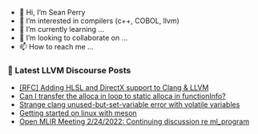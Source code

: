 - 👋 Hi, I’m Sean Perry
- 👀 I’m interested in compilers (c++, COBOL, llvm)
- 🌱 I’m currently learning ...
- 💞️ I’m looking to collaborate on ...
- 📫 How to reach me ...

<!---
s66perry/s66perry is a ✨ special ✨ repository because its `README.md` (this file) appears on your GitHub profile.
You can click the Preview link to take a look at your changes.
--->
### 📕 Latest LLVM Discourse Posts

<!-- DISCOURSE-LLVM:START -->
- [[RFC] Adding HLSL and DirectX support to Clang &amp; LLVM](https://discourse.llvm.org/t/rfc-adding-hlsl-and-directx-support-to-clang-llvm/60783/9)
- [Can I transfer the alloca in loop to static alloca in functionInfo?](https://discourse.llvm.org/t/can-i-transfer-the-alloca-in-loop-to-static-alloca-in-functioninfo/60843/1)
- [Strange clang unused-but-set-variable error with volatile variables](https://discourse.llvm.org/t/strange-clang-unused-but-set-variable-error-with-volatile-variables/60841/1)
- [Getting started on linux with meson](https://discourse.llvm.org/t/getting-started-on-linux-with-meson/60839/1)
- [Open MLIR Meeting 2/24/2022: Continuing discussion re ml_program](https://discourse.llvm.org/t/open-mlir-meeting-2-24-2022-continuing-discussion-re-ml-program/60441/7)
<!-- DISCOURSE-LLVM:END -->
